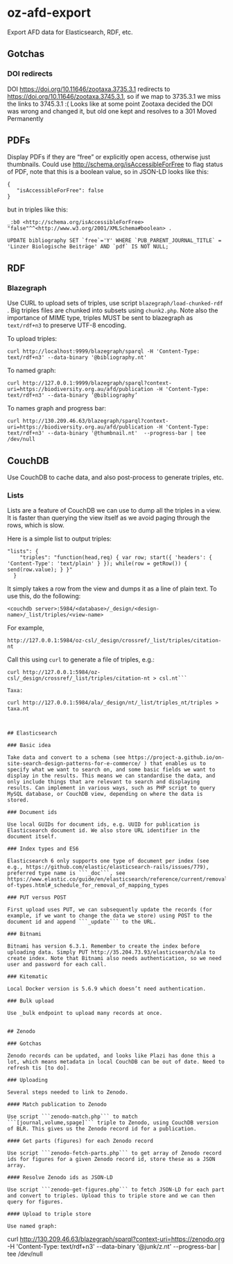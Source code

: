 # oz-afd-export
Export AFD data for Elasticsearch, RDF, etc.

## Gotchas

### DOI redirects

DOI https://doi.org/10.11646/zootaxa.3735.3.1 redirects to https://doi.org/10.11646/zootaxa.3745.3.1, so if we map to 3735.3.1 we miss the links to 3745.3.1 :( Looks like at some point Zootaxa decided the DOI was wrong and changed it, but old one kept and resolves to a 301 Moved Permanently

## PDFs

Display PDFs if they are “free” or explicitly open access, otherwise just thumbnails. Could use http://schema.org/isAccessibleForFree to flag status of PDF, note that this is a boolean value, so in JSON-LD looks like this:

```
{
   "isAccessibleForFree": false
}
```

but in triples like this:

```
_:b0 <http://schema.org/isAccessibleForFree> "false"^^<http://www.w3.org/2001/XMLSchema#boolean> .
```

```
UPDATE bibliography SET `free`='Y' WHERE `PUB_PARENT_JOURNAL_TITLE` = 'Linzer Biologische Beiträge' AND `pdf` IS NOT NULL;
```



## RDF

### Blazegraph

Use CURL to upload sets of triples, use script ```blazegraph/load-chunked-rdf``` . Big triples files are chunked into subsets using ```chunk2.php```. Note also the importance of MIME type, triples MUST be sent to blazegraph as ```text/rdf+n3``` to preserve UTF-8 encoding.

To upload triples:

```
curl http://localhost:9999/blazegraph/sparql -H 'Content-Type: text/rdf+n3' --data-binary '@bibliography.nt'
```

To named graph:
```
curl http://127.0.0.1:9999/blazegraph/sparql?context-uri=https://biodiversity.org.au/afd/publication -H 'Content-Type: text/rdf+n3' --data-binary ‘@bibliography’
```

To names graph and progress bar:
```
curl http://130.209.46.63/blazegraph/sparql?context-uri=https://biodiversity.org.au/afd/publication -H 'Content-Type: text/rdf+n3' --data-binary '@thumbnail.nt'  --progress-bar | tee /dev/null
```

## CouchDB

Use CouchDB to cache data, and also post-process to generate triples, etc.

### Lists

Lists are a feature of CouchDB we can use to dump all the triples in a view. It is faster than querying the view itself as we avoid paging through the rows, which is slow.

Here is a simple list to output triples:
```
"lists": {
    "triples": "function(head,req) { var row; start({ 'headers': { 'Content-Type': 'text/plain' } }); while(row = getRow()) { send(row.value); } }"
  }
```

It simply takes a row from the view and dumps it as a line of plain text. To use this, do the following:

```<couchdb server>:5984/<database>/_design/<design-name>/_list/triples/<view-name>```

For example, 

```http://127.0.0.1:5984/oz-csl/_design/crossref/_list/triples/citation-nt```

Call this using ```curl``` to generate a file of triples, e.g.:

```
curl http://127.0.0.1:5984/oz-csl/_design/crossref/_list/triples/citation-nt > csl.nt```

Taxa: 

curl http://127.0.0.1:5984/ala/_design/nt/_list/triples_nt/triples > taxa.nt



## Elasticsearch

### Basic idea

Take data and convert to a schema (see https://project-a.github.io/on-site-search-design-patterns-for-e-commerce/ ) that enables us to specify what we want to search on, and some basic fields we want to display in the results. This means we can standardise the data, and only include things that are relevant to search and displaying results. Can implement in various ways, such as PHP script to query MySQL database, or CouchDB view, depending on where the data is stored.

### Document ids

Use local GUIDs for document ids, e.g. UUID for publication is Elasticsearch document id. We also store URL identifier in the document itself.

### Index types and ES6

Elasticsearch 6 only supports one type of document per index (see e.g., https://github.com/elastic/elasticsearch-rails/issues/779), preferred type name is ```_doc```, see https://www.elastic.co/guide/en/elasticsearch/reference/current/removal-of-types.html#_schedule_for_removal_of_mapping_types

### PUT versus POST

First upload uses PUT, we can subsequently update the records (for example, if we want to change the data we store) using POST to the document id and append ```_update``` to the URL.

### Bitnami

Bitnami has version 6.3.1. Remember to create the index before uploading data. Simply PUT http://35.204.73.93/elasticsearch/ala to create index. Note that Bitnami also needs authentication, so we need user and password for each call.

### Kitematic

Local Docker version is 5.6.9 which doesn’t need authentication.

### Bulk upload

Use _bulk endpoint to upload many records at once.


## Zenodo

### Gotchas

Zenodo records can be updated, and looks like Plazi has done this a lot, which means metadata in local CouchDB can be out of date. Need to refresh tis [to do].

### Uploading

Several steps needed to link to Zenodo.

#### Match publication to Zenodo

Use script ```zenodo-match.php``` to match ```[journal,volume,spage]``` triple to Zenodo, using CouchDB version of BLR. This gives us the Zenodo record id for a publication.

#### Get parts (figures) for each Zenodo record

Use script ```zenodo-fetch-parts.php``` to get array of Zenodo record ids for figures for a given Zenodo record id, store these as a JSON array.

#### Resolve Zenodo ids as JSON-LD

Use script ```zenodo-get-figures.php``` to fetch JSON-LD for each part and convert to triples. Upload this to triple store and we can then query for figures.

#### Upload to triple store

Use named graph:

```
curl http://130.209.46.63/blazegraph/sparql?context-uri=https://zenodo.org -H 'Content-Type: text/rdf+n3' --data-binary '@junk/z.nt'  --progress-bar | tee /dev/null
```



